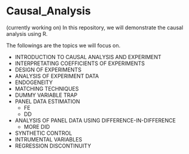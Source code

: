 # Causal_Analysis
(currently working on)
In this repository, we will demonstrate the causal analysis using R.  

The followings are the topics we will focus on.  
-  INTRODUCTION TO CAUSAL ANALYSIS AND EXPERIMENT
-  INTERPRETATING COEFFICIENTS OF EXPERIMENTS  
-  DESIGN OF EXPERIMENTS
-  ANALYSIS OF EXPERIMENT DATA
-  ENDOGENEITY
-  MATCHING TECHNIQUES
-  DUMMY VARIABLE TRAP
-  PANEL DATA ESTIMATION
    - FE
    - DD
- ANALYSIS OF PANEL DATA USING DIFFERENCE-IN-DIFFERENCE
    - MORE DID
- SYNTHETIC CONTROL
- INTRUMENTAL VARIABLES
- REGRESSION DISCONTINUITY  
